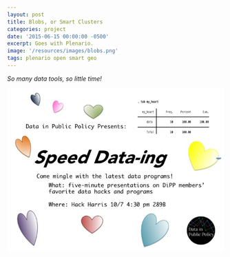 ```yaml
---
layout: post
title: Blobs, or Smart Clusters
categories: project
date: '2015-06-15 00:00:00 -0500'
excerpt: Goes with Plenario.
image: '/resources/images/blobs.png'
tags: plenario open smart geo
---
```


*So many data tools, so little time!*

<img src="/resources/images/speed-dataing.jpg">